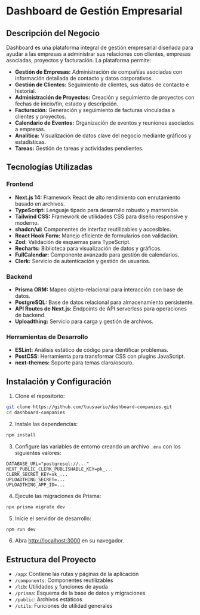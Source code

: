 # Dashboard de Gestión Empresarial

## Descripción del Negocio

Dashboard es una plataforma integral de gestión empresarial diseñada para ayudar a las empresas a administrar sus relaciones con clientes, empresas asociadas, proyectos y facturación. La plataforma permite:

- **Gestión de Empresas:** Administración de compañías asociadas con información detallada de contacto y datos corporativos.
- **Gestión de Clientes:** Seguimiento de clientes, sus datos de contacto e historial.
- **Administración de Proyectos:** Creación y seguimiento de proyectos con fechas de inicio/fin, estado y descripción.
- **Facturación:** Generación y seguimiento de facturas vinculadas a clientes y proyectos.
- **Calendario de Eventos:** Organización de eventos y reuniones asociados a empresas.
- **Analítica:** Visualización de datos clave del negocio mediante gráficos y estadísticas.
- **Tareas:** Gestión de tareas y actividades pendientes.

## Tecnologías Utilizadas

### Frontend
- **Next.js 14:** Framework React de alto rendimiento con enrutamiento basado en archivos.
- **TypeScript:** Lenguaje tipado para desarrollo robusto y mantenible.
- **Tailwind CSS:** Framework de utilidades CSS para diseño responsive y moderno.
- **shadcn/ui:** Componentes de interfaz reutilizables y accesibles.
- **React Hook Form:** Manejo eficiente de formularios con validación.
- **Zod:** Validación de esquemas para TypeScript.
- **Recharts:** Biblioteca para visualización de datos y gráficos.
- **FullCalendar:** Componente avanzado para gestión de calendarios.
- **Clerk:** Servicio de autenticación y gestión de usuarios.

### Backend
- **Prisma ORM:** Mapeo objeto-relacional para interacción con base de datos.
- **PostgreSQL:** Base de datos relacional para almacenamiento persistente.
- **API Routes de Next.js:** Endpoints de API serverless para operaciones de backend.
- **Uploadthing:** Servicio para carga y gestión de archivos.

### Herramientas de Desarrollo
- **ESLint:** Análisis estático de código para identificar problemas.
- **PostCSS:** Herramienta para transformar CSS con plugins JavaScript.
- **next-themes:** Soporte para temas claro/oscuro.

## Instalación y Configuración

1. Clone el repositorio:
```bash
git clone https://github.com/tuusuario/dashboard-companies.git
cd dashboard-companies
```

2. Instale las dependencias:
```bash
npm install
```

3. Configure las variables de entorno creando un archivo `.env` con los siguientes valores:
```
DATABASE_URL="postgresql://..."
NEXT_PUBLIC_CLERK_PUBLISHABLE_KEY=pk_...
CLERK_SECRET_KEY=sk_...
UPLOADTHING_SECRET=...
UPLOADTHING_APP_ID=...
```

4. Ejecute las migraciones de Prisma:
```bash
npx prisma migrate dev
```

5. Inicie el servidor de desarrollo:
```bash
npm run dev
```

6. Abra [http://localhost:3000](http://localhost:3000) en su navegador.

## Estructura del Proyecto

- `/app`: Contiene las rutas y páginas de la aplicación
- `/components`: Componentes reutilizables
- `/lib`: Utilidades y funciones de ayuda
- `/prisma`: Esquema de la base de datos y migraciones
- `/public`: Archivos estáticos
- `/utils`: Funciones de utilidad generales
